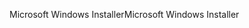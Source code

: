 <span data-ttu-id="2d5c8-101">Microsoft Windows Installer</span><span class="sxs-lookup"><span data-stu-id="2d5c8-101">Microsoft Windows Installer</span></span>